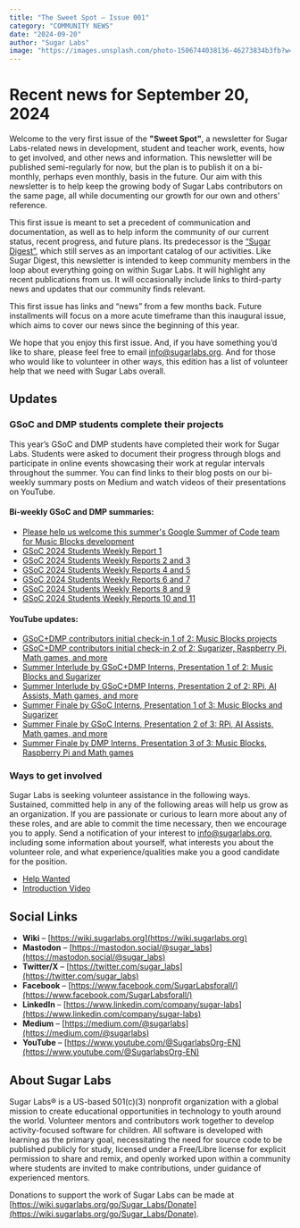 ```yaml
---
title: "The Sweet Spot – Issue 001"
category: "COMMUNITY NEWS"
date: "2024-09-20"
author: "Sugar Labs"
image: "https://images.unsplash.com/photo-1506744038136-46273834b3fb?w=600"
---
```

<!-- markdownlint-disable -->
# Recent news for September 20, 2024

Welcome to the very first issue of the **"Sweet Spot"**, a newsletter for Sugar Labs-related news in development, student and teacher work, events, how to get involved, and other news and information. This newsletter will be published semi-regularly for now, but the plan is to publish it on a bi-monthly, perhaps even monthly, basis in the future. Our aim with this newsletter is to help keep the growing body of Sugar Labs contributors on the same page, all while documenting our growth for our own and others' reference.

This first issue is meant to set a precedent of communication and documentation, as well as to help inform the community of our current status, recent progress, and future plans. Its predecessor is the [“Sugar Digest”](https://lists.sugarlabs.org/archive/community-news/), which still serves as an important catalog of our activities. Like Sugar Digest, this newsletter is intended to keep community members in the loop about everything going on within Sugar Labs. It will highlight any recent publications from us. It will occasionally include links to third-party news and updates that our community finds relevant.

This first issue has links and “news” from a few months back. Future installments will focus on a more acute timeframe than this inaugural issue, which aims to cover our news since the beginning of this year.

We hope that you enjoy this first issue. And, if you have something you’d like to share, please feel free to email [info@sugarlabs.org](mailto:info@sugarlabs.org). And for those who would like to volunteer in other ways, this edition has a list of volunteer help that we need with Sugar Labs overall.

## Updates

### GSoC and DMP students complete their projects

This year’s GSoC and DMP students have completed their work for Sugar Labs. Students were asked to document their progress through blogs and participate in online events showcasing their work at regular intervals throughout the summer. You can find links to their blog posts on our bi-weekly summary posts on Medium and watch videos of their presentations on YouTube.

#### Bi-weekly GSoC and DMP summaries:

- [Please help us welcome this summer's Google Summer of Code team for Music Blocks development](https://medium.com/@sugarlabs/please-help-us-welcome-this-summers-google-summer-of-code-team-for-music-blocks-development-6c2524244605)
- [GSoC 2024 Students Weekly Report 1](https://medium.com/@sugarlabs/gsoc-2024-students-weekly-report-1-1af7c29ede0a)
- [GSoC 2024 Students Weekly Reports 2 and 3](https://medium.com/@sugarlabs/gsoc-2024-students-weekly-reports-2-and-3-af03ec159b49)
- [GSoC 2024 Students Weekly Reports 4 and 5](https://medium.com/@sugarlabs/gsoc-2024-students-weekly-reports-4-and-5-987825617340)
- [GSoC 2024 Students Weekly Reports 6 and 7](https://medium.com/@sugarlabs/gsoc-2024-students-weekly-reports-6-and-7-9eacb78e4093)
- [GSoC 2024 Students Weekly Reports 8 and 9](https://medium.com/@sugarlabs/gsoc-2024-students-weekly-reports-8-and-9-fb7d86cfabb1)
- [GSoC 2024 Students Weekly Reports 10 and 11](https://medium.com/@sugarlabs/gsoc-2024-students-weekly-reports-10-and-11-670e9f3bb6b0)

#### YouTube updates:

- [GSoC+DMP contributors initial check-in 1 of 2: Music Blocks projects](https://www.youtube.com/watch?v=PeIS3gXPFj0)
- [GSoC+DMP contributors initial check-in 2 of 2: Sugarizer, Raspberry Pi, Math games, and more](https://www.youtube.com/watch?v=k7eY-tkl2zw)
- [Summer Interlude by GSoC+DMP Interns, Presentation 1 of 2: Music Blocks and Sugarizer](https://www.youtube.com/watch?v=qWLWCdp4_D4)
- [Summer Interlude by GSoC+DMP Interns, Presentation 2 of 2: RPi, AI Assists, Math games, and more](https://www.youtube.com/watch?v=TARoJDitQVg)
- [Summer Finale by GSoC Interns, Presentation 1 of 3: Music Blocks and Sugarizer](https://www.youtube.com/watch?v=dVYpK5fTHsQ)
- [Summer Finale by GSoC Interns, Presentation 2 of 3: RPi, AI Assists, Math games, and more](https://www.youtube.com/watch?v=d0nTfKmOWl8)
- [Summer Finale by DMP Interns, Presentation 3 of 3: Music Blocks, Raspberry Pi and Math games](https://www.youtube.com/watch?v=0yMqz3GW3rY)

### Ways to get involved

Sugar Labs is seeking volunteer assistance in the following ways. Sustained, committed help in any of the following areas will help us grow as an organization. If you are passionate or curious to learn more about any of these roles, and are able to commit the time necessary, then we encourage you to apply. Send a notification of your interest to [info@sugarlabs.org](mailto:info@sugarlabs.org), including some information about yourself, what interests you about the volunteer role, and what experience/qualities make you a good candidate for the position.

- [Help Wanted](https://wiki.sugarlabs.org/go/Help_Wanted)
- [Introduction Video](https://www.youtube.com/watch?v=W5ZLFBZkE34)

## Social Links

- **Wiki** – [https://wiki.sugarlabs.org](https://wiki.sugarlabs.org)
- **Mastodon** – [https://mastodon.social/@sugar_labs](https://mastodon.social/@sugar_labs)
- **Twitter/X** – [https://twitter.com/sugar_labs](https://twitter.com/sugar_labs)
- **Facebook** – [https://www.facebook.com/SugarLabsforall/](https://www.facebook.com/SugarLabsforall/)
- **LinkedIn** – [https://www.linkedin.com/company/sugar-labs](https://www.linkedin.com/company/sugar-labs)
- **Medium** – [https://medium.com/@sugarlabs](https://medium.com/@sugarlabs)
- **YouTube** – [https://www.youtube.com/@SugarlabsOrg-EN](https://www.youtube.com/@SugarlabsOrg-EN)

## About Sugar Labs

Sugar Labs® is a US-based 501(c)(3) nonprofit organization with a global mission to create educational opportunities in technology to youth around the world. Volunteer mentors and contributors work together to develop activity-focused software for children. All software is developed with learning as the primary goal, necessitating the need for source code to be published publicly for study, licensed under a Free/Libre license for explicit permission to share and remix, and openly worked upon within a community where students are invited to make contributions, under guidance of experienced mentors.

Donations to support the work of Sugar Labs can be made at [https://wiki.sugarlabs.org/go/Sugar_Labs/Donate](https://wiki.sugarlabs.org/go/Sugar_Labs/Donate).
